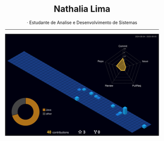 

<h1 align="center">Nathalia Lima</h1>

<p align="center">
· Estudante de Analise e Desenvolvimento de Sistemas
</p>

---

![](./profile-3d-contrib/profile-night-view.svg)
